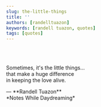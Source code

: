 ```yaml
---
slug: the-little-things
title: ''
authors: [randelltuazon]
keywords: [randell tuazon, quotes]
tags: [quotes]
---
```


<br/><br/>

Sometimes, it's the little things...  
that make a huge difference  
in keeping the love alive.  

<footer>— **Randell Tuazon** <div class="text-sm mt-1">*Notes While Daydreaming*</div></footer>
